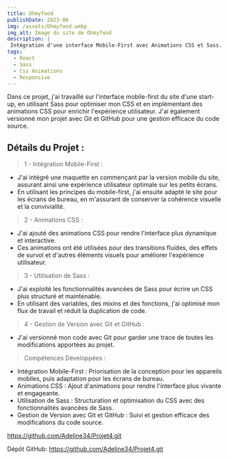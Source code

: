 ```yaml
---
title: Ohmyfood
publishDate: 2023-06
img: /assets/Ohmyfood.webp
img_alt: Image du site de Ohmyfood
description: |
 Intégration d'une interface Mobile-First avec Animations CSS et Sass.
tags:
  - React
  - Sass
  - Css Animations
  - Responsive
---
```


Dans ce projet, j'ai travaillé sur l'interface mobile-first du site d'une start-up, en utilisant Sass pour optimiser mon CSS et en implémentant des animations CSS pour enrichir l'expérience utilisateur. J'ai également versionné mon projet avec Git et GitHub pour une gestion efficace du code source.

## Détails du Projet :

> 1 - Intégration Mobile-First :

- J'ai intégré une maquette en commençant par la version mobile du site, assurant ainsi une expérience utilisateur optimale sur les petits écrans.
- En utilisant les principes du mobile-first, j'ai ensuite adapté le site pour les écrans de bureau, en m'assurant de conserver la cohérence visuelle et la convivialité.

> 2 - Animations CSS :

- J'ai ajouté des animations CSS pour rendre l'interface plus dynamique et interactive.
- Ces animations ont été utilisées pour des transitions fluides, des effets de survol et d'autres éléments visuels pour améliorer l'expérience utilisateur.

> 3 - Utilisation de Sass :

- J'ai exploité les fonctionnalités avancées de Sass pour écrire un CSS plus structuré et maintenable.
- En utilisant des variables, des mixins et des fonctions, j'ai optimisé mon flux de travail et réduit la duplication de code.

> 4 - Gestion de Version avec Git et GitHub :

- J'ai versionné mon code avec Git pour garder une trace de toutes les modifications apportées au projet.

> Compétences Développées :

- Intégration Mobile-First : Priorisation de la conception pour les appareils mobiles, puis adaptation pour les écrans de bureau.
- Animations CSS : Ajout d'animations pour rendre l'interface plus vivante et engageante.
- Utilisation de Sass : Structuration et optimisation du CSS avec des fonctionnalités avancées de Sass.
- Gestion de Version avec Git et GitHub : Suivi et gestion efficace des modifications du code source.

https://github.com/Adeline34/Projet4.git

Dépôt GitHub: 
https://github.com/Adeline34/Projet4.git